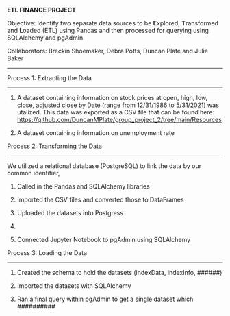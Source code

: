**ETL FINANCE PROJECT**


Objective: Identify two separate data sources to be **E**xplored, **T**ransformed and **L**oaded (ETL) using Pandas and 
then processed for querying using SQLAlchemy and pgAdmin



Collaborators:  Breckin Shoemaker, Debra Potts, Duncan Plate and Julie Baker

__________________________________________________________________________________________________________________________

Process 1: Extracting the Data
_____________________________
1.	A dataset containing information on stock prices at open, high, low, close, adjusted close by Date (range from 12/31/1986 to 5/31/2021) was utalized.  This data was exported as a CSV file that can be found here: https://github.com/DuncanMPlate/group_project_2/tree/main/Resources

2.	A dataset containing information on unemployment rate

Process 2: Transforming the Data
_____________________________
We utilized a relational database (PostgreSQL) to link the data by our common identifier, 
1.	Called in the Pandas and SQLAlchemy libraries

2.	Imported the CSV files and converted those to DataFrames

3.	Uploaded the datasets into Postgress

4.	

5.	Connected Jupyter Notebook to pgAdmin using SQLAlchemy

Process 3: Loading the Data
_____________________________
1.	Created the schema to hold the datasets (indexData, indexInfo, ######)

2.	Imported the datasets with SQLAlchemy

3.	Ran a final query within pgAdmin to get a single dataset which ##########


